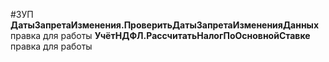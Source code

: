 #ЗУП 
**ДатыЗапретаИзменения.ПроверитьДатыЗапретаИзмененияДанных** правка для работы
**УчётНДФЛ.РассчитатьНалогПоОсновнойСтавке** правка для работы